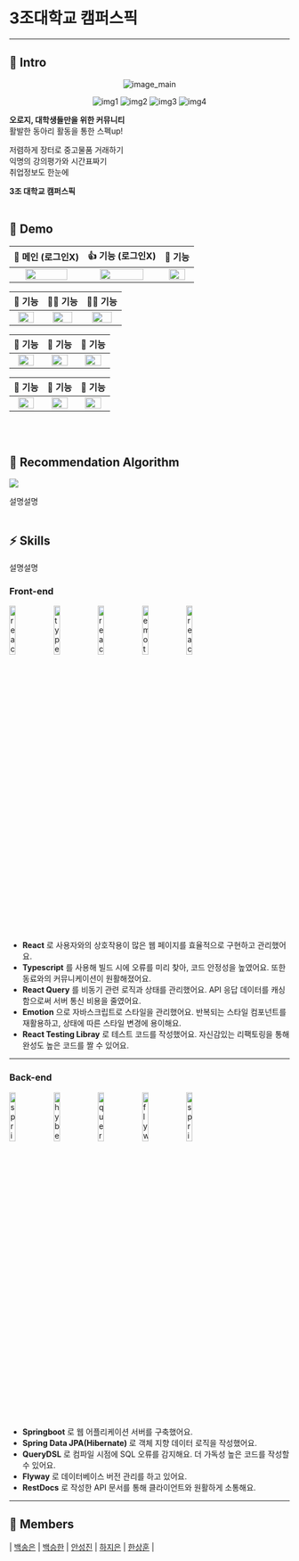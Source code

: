 

# 3조대학교 캠퍼스픽

---

## 🍻 Intro

<p align="center">
  <img alt="image_main" src="https://via.placeholder.com/150">
</p>
<p align="center">
  <img src="https://via.placeholder.com/50" alt="img1" />
  <img src="https://via.placeholder.com/50"  alt="img2" />
  <img src="https://via.placeholder.com/50" alt="img3"/>
  <img src="https://via.placeholder.com/50" alt="img4"/>
</p>


**오로지, 대학생들만을 위한 커뮤니티** </br> 활발한 동아리 활동을 통한 스펙up!

저렴하게 장터로 중고물품 거래하기 </br> 익명의 강의평가와 시간표짜기 </br> 취업정보도 한눈에

**3조 대학교 캠퍼스픽**
</br>
</br>

## 🚀 Demo

|                   💖 메인 (로그인X)                   |                   👍 기능 (로그인X)                    |                         🌟 기능                          |
| :----------------------------------------------------------: | :----------------------------------------------------------: | :----------------------------------------------------------: |
| <img src="https://via.placeholder.com/150" alt=" " width=80%> | <img src="https://via.placeholder.com/150" alt=" " width=80%> | <img src="https://via.placeholder.com/150" alt=" " width=80%> |

|                         🧐 기능                         |                  👩‍💻 기능                  |                         🧑‍💻 기능                         |
| :----------------------------------------------------------: | :----------------------------------------------------------: | :----------------------------------------------------------: |
| <img src="https://via.placeholder.com/150" alt=" " width=80%> | <img src="https://via.placeholder.com/150" alt=" " width=80%> | <img src="https://via.placeholder.com/150" alt=" " width=80%> |

|                👯 기능                |                     💁 기능                      |                     💆 기능                     |
| :----------------------------------------------------------: | :----------------------------------------------------------: | :----------------------------------------------------------: |
| <img src="https://via.placeholder.com/150" alt=" " width=80%> | <img src="https://via.placeholder.com/150" alt=" " width=80%> | <img src="https://via.placeholder.com/150" alt=" " width=80%> |

|                       🍓 기능                       |                       🔎 기능                        |                          🥂 기능                          |
| :----------------------------------------------------------: | :----------------------------------------------------------: | :----------------------------------------------------------: |
| <img src="https://via.placeholder.com/150" alt=" " width=80%> | <img src="https://via.placeholder.com/150" alt=" " width=80%> | <img src="https://via.placeholder.com/150" alt=" " width=80%> |
</br>
</br>

## 👑 Recommendation Algorithm

<p algin="center">
	<img src="https://via.placeholder.com/150" alt=" ">  
</p>

설명설명
</br>
</br>

## ⚡️ Skills

설명설명

### Front-end

<p>
  <img src="https://via.placeholder.com/50" alt="react" width=15%>
  <img src="https://via.placeholder.com/50" alt="type_script" width=15%>
  <img src="https://via.placeholder.com/50" alt="react_query" width=15%>
  <img src="https://via.placeholder.com/50" alt="emotion" width=15%>
  <img src="https://via.placeholder.com/50" alt="react_testing_library" width=15%>
</p>

- **React** 로 사용자와의 상호작용이 많은 웹 페이지를 효율적으로 구현하고 관리했어요.
- **Typescript** 를 사용해 빌드 시에 오류를 미리 찾아, 코드 안정성을 높였어요. 또한 동료와의 커뮤니케이션이 원활해졌어요.
- **React Query** 를 비동기 관련 로직과 상태를 관리했어요. API 응답 데이터를 캐싱함으로써 서버 통신 비용을 줄였어요.
- **Emotion** 으로 자바스크립트로 스타일을 관리했어요. 반복되는 스타일 컴포넌트를 재활용하고, 상태에 따른 스타일 변경에 용이해요.  
- **React Testing Libray** 로 테스트 코드를 작성했어요. 자신감있는 리팩토링을 통해 완성도 높은 코드를 짤 수 있어요.

---

### Back-end

<p>
  <img src="https://user-images.githubusercontent.com/52682603/138834253-9bcd8b12-241f-41b2-85c4-d723a16bdb58.png" alt="spring_boot" width=15%>
  <img src="https://user-images.githubusercontent.com/52682603/138834267-c86e4b93-d826-4fd4-bcc8-1294f615a82d.png" alt="hybernate" width=15%>
  <img src="https://user-images.githubusercontent.com/52682603/138834280-73acd37b-97ef-4136-b58e-6138eb4fcc46.png" alt="query_dsl" width=15%>
  <img src="https://user-images.githubusercontent.com/52682603/138834265-5e9d309b-6b78-4c5e-adf3-981f705b7042.png" alt="flyway" width=15%>
  <img src="https://user-images.githubusercontent.com/52682603/138834240-a4d7218f-db96-4c51-83f5-9b80f6d38758.png" alt="spring_rest_docs" width=15%>
</p>

- **Springboot** 로 웹 어플리케이션 서버를 구축했어요.
- **Spring Data JPA(Hibernate)** 로 객체 지향 데이터 로직을 작성했어요.
- **QueryDSL** 로 컴파일 시점에 SQL 오류를 감지해요. 더 가독성 높은 코드를 작성할 수 있어요.
- **Flyway** 로 데이터베이스 버전 관리를 하고 있어요.
- **RestDocs** 로 작성한 API 문서를 통해 클라이언트와 원활하게 소통해요.

---


## 🌈 Members

| [백송은]() | [백승한]() | [안성진]() | [하지은]() | [한상훈]() |
